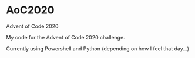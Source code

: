 # AoC2020
Advent of Code 2020

My code for the Advent of Code 2020 challenge.

Currently using Powershell and Python (depending on how I feel that day...)
